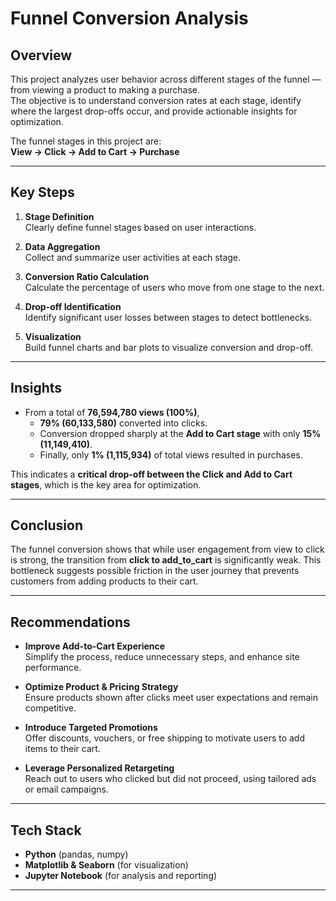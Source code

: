 # Funnel Conversion Analysis

## Overview
This project analyzes user behavior across different stages of the funnel — from viewing a product to making a purchase.  
The objective is to understand conversion rates at each stage, identify where the largest drop-offs occur, and provide actionable insights for optimization.  

The funnel stages in this project are:  
**View → Click → Add to Cart → Purchase**

---

## Key Steps
1. **Stage Definition**  
   Clearly define funnel stages based on user interactions.

2. **Data Aggregation**  
   Collect and summarize user activities at each stage.

3. **Conversion Ratio Calculation**  
   Calculate the percentage of users who move from one stage to the next.

4. **Drop-off Identification**  
   Identify significant user losses between stages to detect bottlenecks.

5. **Visualization**  
   Build funnel charts and bar plots to visualize conversion and drop-off.

---

## Insights
- From a total of **76,594,780 views (100%)**,  
  - **79% (60,133,580)** converted into clicks.  
  - Conversion dropped sharply at the **Add to Cart stage** with only **15% (11,149,410)**.  
  - Finally, only **1% (1,115,934)** of total views resulted in purchases.  

This indicates a **critical drop-off between the Click and Add to Cart stages**, which is the key area for optimization.

---

## Conclusion
The funnel conversion shows that while user engagement from view to click is strong, the transition from **click to add_to_cart** is significantly weak. This bottleneck suggests possible friction in the user journey that prevents customers from adding products to their cart.

---

## Recommendations
- **Improve Add-to-Cart Experience**  
  Simplify the process, reduce unnecessary steps, and enhance site performance.  

- **Optimize Product & Pricing Strategy**  
  Ensure products shown after clicks meet user expectations and remain competitive.  

- **Introduce Targeted Promotions**  
  Offer discounts, vouchers, or free shipping to motivate users to add items to their cart.  

- **Leverage Personalized Retargeting**  
  Reach out to users who clicked but did not proceed, using tailored ads or email campaigns.  

---
## Tech Stack
- **Python** (pandas, numpy)  
- **Matplotlib & Seaborn** (for visualization)  
- **Jupyter Notebook** (for analysis and reporting)

---
